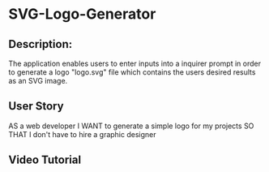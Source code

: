 # SVG-Logo-Generator


## Description:
The application enables users to enter inputs into a inquirer prompt in order to generate a logo "logo.svg" file which contains the users desired results as an SVG image.

## User Story
AS a web developer
I WANT to generate a simple logo for my projects
SO THAT I don't have to hire a graphic designer

## Video Tutorial